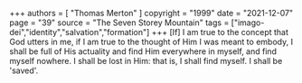 +++
authors = [
  "Thomas Merton"
]
copyright = "1999"
date = "2021-12-07"
page = "39"
source = "The Seven Storey Mountain"
tags = ["imago-dei","identity","salvation","formation"]
+++
[If] I am true to the concept that God utters in me, if I am true to the thought of Him I was meant to embody, I shall be full of His actuality and find Him everywhere in myself, and find myself nowhere. I shall be lost in Him: that is, I shall find myself. I shall be 'saved'.
